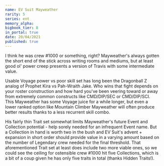 ```yaml
---
name: EV Suit Mayweather
rarity: 5
series: ent
memory_alpha:
bigbook_tier: 8
in_portal: true
date: 20/04/2021
published: true
---
```


I think he was crew #1000 or something, right? Mayweather's always gotten the short end of the stick across writing rooms and mediums, but at least good ol' power creep presents a version of Travis with some intermediate value.

Usable Voyage power vs poor skill set has long been the Dragonball Z analog of Prophet Kira vs Pah-Wraith Jake. Who wins that fight depends on your roster construction and how hard you've been veering toward or away from extremely common constructs like CMD/DIP/SEC or CMD/DIP/SCI. This Mayweather has some Voyage juice for a while longer, but even a lower ranked option like Mountain Climber Mayweather will often produce better results thanks to a less recurrent skill combo.

His fairly thin Trait set somewhat limits Mayweather's future Event and Collection potential - help sorely needed for an infrequent Event name. But a Collection in hand is worth two in the bush and EV Suit's advent + expansion in short order should provide value in a varying amount based on the number of Legendary crew needed for the final threshold.  That aforementioned Trait set at least does include two more viable ones, so we could see the ceiling for ostensible crew #1000 hit five Collections, which is a bit of a coup given he has only five traits in total (thanks Hidden Traits!).
